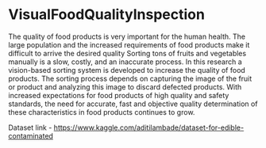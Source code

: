 # VisualFoodQualityInspection
The quality of food products is very important for the human health. The large population and the increased requirements of food products make it difficult to arrive the desired quality Sorting tons of fruits and vegetables manually is a slow, costly, and an inaccurate process. In this research a vision-based sorting system is developed to increase the quality of food products. The sorting process depends on capturing the image of the fruit or product and analyzing this image to discard defected products. With increased expectations for food products of high quality and safety standards, the need for accurate, fast and objective quality determination of these characteristics in food products continues to grow.


Dataset link - https://www.kaggle.com/aditilambade/dataset-for-edible-contaminated
